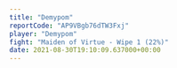 ```yaml
---
title: "Demypom"
reportCode: "AP9VBgb76dTW3Fxj"
player: "Demypom"
fight: "Maiden of Virtue - Wipe 1 (22%)"
date: 2021-08-30T19:10:09.637000+00:00
---
```

